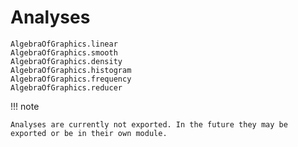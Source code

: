 # Analyses

```@docs
AlgebraOfGraphics.linear
AlgebraOfGraphics.smooth
AlgebraOfGraphics.density
AlgebraOfGraphics.histogram
AlgebraOfGraphics.frequency
AlgebraOfGraphics.reducer
```

!!! note

    Analyses are currently not exported. In the future they may be exported or be in their own module.
